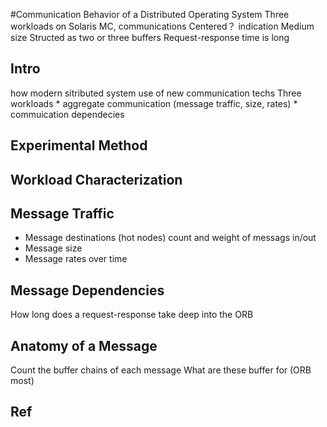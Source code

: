 #Communication Behavior of a Distributed Operating System
Three workloads on Solaris MC, communications
Centered？ indication 
Medium size 
Structed as two or three buffers 
Request-response time is long 

## Intro 
how modern sitributed system use of new communication techs
Three workloads
	* aggregate communication  (message traffic, size, rates)
	* commuication dependecies 

## Experimental Method

## Workload Characterization

## Message Traffic
* Message destinations (hot nodes)  count and weight of messags in/out
* Message size
* Message rates  over time  

## Message Dependencies
How long does a request-response take
deep into the ORB

## Anatomy of a Message
Count the buffer chains of each message
What are these buffer for (ORB most)

## Ref 
